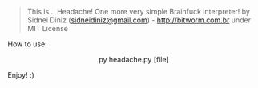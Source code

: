 >This is... Headache! One more very simple Brainfuck interpreter!
by Sidnei Diniz (sidneidiniz@gmail.com) - http://bitworm.com.br
under MIT License

How to use:
<center>py headache.py [file]</center>

Enjoy! :)

